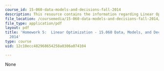 ```yaml
---
course_id: 15-060-data-models-and-decisions-fall-2014
description: This resource contains the information regarding Linear Optimization.
file_location: /coursemedia/15-060-data-models-and-decisions-fall-2014/12c10ecc482968654258a0306a074104_MIT15_060F14_HW5-F14.pdf
file_type: application/pdf
layout: pdf
title: 'Homework 5:  Linear Optimization - 15.060 Data, Models, and Decisions - Fall
  2014'
type: course
uid: 12c10ecc482968654258a0306a074104

---
```

None